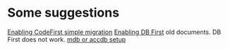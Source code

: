 # Some suggestions
[Enabling CodeFirst simple migration](Enabling-CodeFirst-simple-migration)
[Enabling DB First](Enabling-DB-First) old documents. DB First does not work.
[mdb or accdb setup](mdb-or-accdb-setup) 

